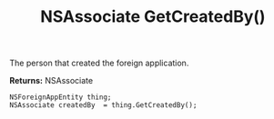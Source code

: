 ﻿---
uid: crmscript_ref_NSForeignAppEntity_GetCreatedBy
title: NSAssociate GetCreatedBy()
intellisense: NSForeignAppEntity.GetCreatedBy
keywords: NSForeignAppEntity, GetCreatedBy
so.topic: reference
---

The person that created the foreign application.

**Returns:** NSAssociate


```crmscript
NSForeignAppEntity thing;
NSAssociate createdBy  = thing.GetCreatedBy();
```


